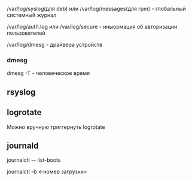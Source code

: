 /var/log/syslog(для deb) или /var/log/messages(для rpm) - глобальный системный журнал

/var/log/auth.log или /var/log/secure - иныормация об авторизации пользователей

/var/log/dmesg - драйвера устройств

### dmesg

dmesg -T - человеческое время

## rsyslog

## logrotate
Можно вручную триггернуть logrotate

## journald

journalctl -- list-boots

journalctl -b <-номер загрузки>
